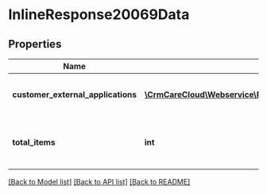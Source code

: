 # InlineResponse20069Data

## Properties
Name | Type | Description | Notes
------------ | ------------- | ------------- | -------------
**customer_external_applications** | [**\CrmCareCloud\Webservice\RestApi\Client\Model\ExternalApplication[]**](ExternalApplication.md) | List of the customer external applications. | [optional] 
**total_items** | **int** | The number of all found customer external applications. | [optional] 

[[Back to Model list]](../../README.md#documentation-for-models) [[Back to API list]](../../README.md#documentation-for-api-endpoints) [[Back to README]](../../README.md)


